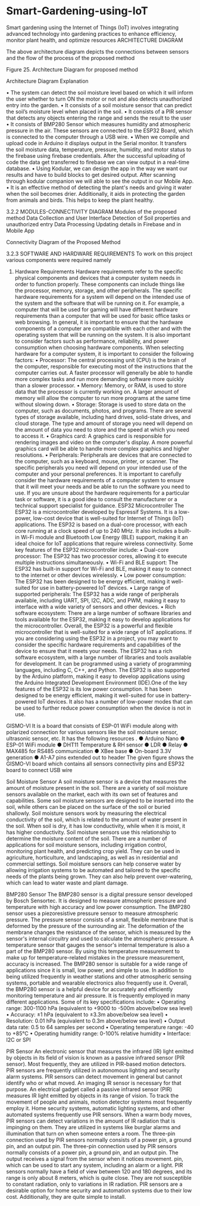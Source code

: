# Smart-Gardening-using-IoT
Smart gardening using the Internet of Things (IoT) involves integrating advanced technology into gardening practices to enhance efficiency, monitor plant health, and optimize resources
ARCHITECTURE DIAGRAM

 
                            
                              
The above architecture diagram depicts the connections between sensors and the flow of the process of the proposed method

 
Figure 25. Architecture Diagram for proposed method

Architecture Diagram Explanation

•	The system can detect the soil moisture level based on which it will inform the user whether to turn ON the motor or not and also detects unauthorized entry into the garden. 
•	It consists of a soil moisture sensor that can predict the soil’s moisture level when placed in the soil.
•	It consists of a PIR sensor that detects any objects entering the range and sends the result to the user
•	It consists of BMP280 Sensor which measures humidity and atmospheric pressure in the air. These sensors are connected to the ESP32 Board, which is connected to the computer through a USB wire.
•	When we compile and upload code in Arduino it displays output in the Serial monitor. It transfers the soil moisture data, temperature, pressure, humidity, and motor status to the firebase using firebase credentials. After the successful uploading of code the data get transferred to firebase we can view output in a real-time database. 
•	Using Kodular, we can design the app in the way we want our results and have to build blocks to get desired output. After scanning through kodular companion we will able to see the output in our Mobile App.
•	It is an effective method of detecting the plant's needs and giving it water when the soil becomes drier. Additionally, it aids in protecting the garden from animals and birds. This helps to keep the plant healthy.

3.2.2 MODULES-CONNECTIVITY DIAGRAM
Modules of the proposed method
   Data Collection and User Interface
   Detection of Soil properties and unauthorized entry
   Data Processing
   Updating details in Firebase and in Mobile App



  Connectivity Diagram of the Proposed Method
 
                                              

3.2.3 SOFTWARE AND HARDWARE REQUIREMENTS
To work on this project various components were required namely
1.	Hardware Requirements
Hardware requirements refer to the specific physical components and devices that a computer system needs in order to function properly. These components can include things like the processor, memory, storage, and other peripherals. The specific hardware requirements for a system will depend on the intended use of the system and the software that will be running on it. For example, a computer that will be used for gaming will have different hardware requirements than a computer that will be used for basic office tasks or web browsing. In general, it is important to ensure that the hardware components of a computer are compatible with each other and with the operating system that will be running on the system. It is also important to consider factors such as performance, reliability, and power consumption when choosing hardware components. When selecting hardware for a computer system, it is important to consider the following factors: 
•	Processor: The central processing unit (CPU) is the brain of the computer, responsible for executing most of the instructions that the computer carries out. A faster processor will generally be able to handle more complex tasks and run more demanding software more quickly than a slower processor.
•	Memory: Memory, or RAM, is used to store data that the processor is currently working on. A larger amount of memory will allow the computer to run more programs at the same time without slowing down.
•	Storage: Storage is used to store data on the computer, such as documents, photos, and programs. There are several types of storage available, including hard drives, solid-state drives, and cloud storage. The type and amount of storage you need will depend on the amount of data you need to store and the speed at which you need to access it.
•	Graphics card: A graphics card is responsible for rendering images and video on the computer's display. A more powerful graphics card will be able to handle more complex graphics and higher resolutions.
•	Peripherals: Peripherals are devices that are connected to the computer, such as a keyboard, mouse, printer, or scanner. The specific peripherals you need will depend on your intended use of the computer and your personal preferences.
It is important to carefully consider the hardware requirements of a computer system to ensure that it will meet your needs and be able to run the software you need to use. If you are unsure about the hardware requirements for a particular task or software, it is a good idea to consult the manufacturer or a technical support specialist for guidance.
ESP32 Microcontroller
The ESP32 is a microcontroller developed by Espressif Systems. It is a low-power, low-cost device that is well-suited for Internet of Things (IoT) applications. The ESP32 is based on a dual-core processor, with each core running at a clock speed of up to 240 MHz. It also includes a built-in Wi-Fi module and Bluetooth Low Energy (BLE) support, making it an ideal choice for IoT applications that require wireless connectivity.
Some key features of the ESP32 microcontroller include:
•	Dual-core processor: The ESP32 has two processor cores, allowing it to execute multiple instructions simultaneously.
•	Wi-Fi and BLE support: The ESP32 has built-in support for Wi-Fi and BLE, making it easy to connect to the internet or other devices wirelessly.
•	Low power consumption: The ESP32 has been designed to be energy efficient, making it well-suited for use in battery-powered IoT devices.
•	Large range of supported peripherals: The ESP32 has a wide range of peripherals available, including UART, SPI, I2C, ADC, and PWM, making it easy to interface with a wide variety of sensors and other devices.
•	Rich software ecosystem: There are a large number of software libraries and tools available for the ESP32, making it easy to develop applications for the microcontroller.
Overall, the ESP32 is a powerful and flexible microcontroller that is well-suited for a wide range of IoT applications. If you are considering using the ESP32 in a project, you may want to consider the specific hardware requirements and capabilities of the device to ensure that it meets your needs.
The ESP32 has a rich software ecosystem, with a large number of libraries and tools available for development. It can be programmed using a variety of programming languages, including C, C++, and Python. The ESP32 is also supported by the Arduino platform, making it easy to develop applications using the Arduino Integrated Development Environment (IDE).One of the key features of the ESP32 is its low power consumption. It has been designed to be energy efficient, making it well-suited for use in battery-powered IoT devices. It also has a number of low-power modes that can be used to further reduce power consumption when the device is not in use.



 
                                     
  
GISMO-VI
It is a board that consists of ESP-01 WiFi module along with polarized connection for various sensors like the soil moisture sensor, ultrasonic sensor, etc. It has the following resources . 
●   Arduino Nano 
●   ESP-01 WiFi module 
●   DHT11 Temperature & RH sensor 
●   LDR
●   Relay 
●   MAX485 for RS485 communication
●   XBee base 
●   On-board 3.3V generation 
●   A1-A7 pins extended out to header
The given figure shows the GISMO-VI board which contains all sensors connectivity pins and ESP32 board to connect USB wire 
 
                                                  

Soil Moisture Sensor
A soil moisture sensor is a device that measures the amount of moisture present in the soil. There are a variety of soil moisture sensors available on the market, each with its own set of features and capabilities. Some soil moisture sensors are designed to be inserted into the soil, while others can be placed on the surface of the soil or buried shallowly. Soil moisture sensors work by measuring the electrical conductivity of the soil, which is related to the amount of water present in the soil. When soil is dry, it has low conductivity, while when it is moist, it has higher conductivity. Soil moisture sensors use this relationship to determine the moisture content of the soil. There are a number of applications for soil moisture sensors, including irrigation control, monitoring plant health, and predicting crop yield. They can be used in agriculture, horticulture, and landscaping, as well as in residential and commercial settings. Soil moisture sensors can help conserve water by allowing irrigation systems to be automated and tailored to the specific needs of the plants being grown. They can also help prevent over-watering, which can lead to water waste and plant damage.




 
                                        

BMP280 Sensor
The BMP280 sensor is a digital pressure sensor developed by Bosch Sensortec. It is designed to measure atmospheric pressure and temperature with high accuracy and low power consumption. The BMP280 sensor uses a piezoresistive pressure sensor to measure atmospheric pressure. The pressure sensor consists of a small, flexible membrane that is deformed by the pressure of the surrounding air. The deformation of the membrane changes the resistance of the sensor, which is measured by the sensor's internal circuitry and used to calculate the atmospheric pressure. A temperature sensor that gauges the sensor's internal temperature is also a part of the BMP280 sensor. By using this temperature measurement to make up for temperature-related mistakes in the pressure measurement, accuracy is increased. The BMP280 sensor is suitable for a wide range of applications since it is small, low power, and simple to use. In addition to being utilized frequently in weather stations and other atmospheric sensing systems, portable and wearable electronics also frequently use it. Overall, the BMP280 sensor is a helpful device for accurately and efficiently monitoring temperature and air pressure. It is frequently employed in many different applications.
Some of its key specifications include:
•	Operating range: 300-1100 hPa (equivalent to +9000 to -500m above/below sea level)
•	Accuracy: ±1 hPa (equivalent to ±3.3m above/below sea level)
•	Resolution: 0.01 hPa (equivalent to 0.3m above/below sea level)
•	Output data rate: 0.5 to 64 samples per second
•	Operating temperature range: -40 to +85°C
•	Operating humidity range: 0-100% relative humidity
•	Interface: I2C or SPI

 
    
PIR Sensor
An electronic sensor that measures the infrared (IR) light emitted by objects in its field of vision is known as a passive infrared sensor (PIR sensor). Most frequently, they are utilized in PIR-based motion detectors. PIR sensors are frequently utilized in autonomous lighting and security alarm systems. PIR sensors can detect movement in general but cannot identify who or what moved. An imaging IR sensor is necessary for that purpose. An electrical gadget called a passive infrared sensor (PIR) measures IR light emitted by objects in its range of vision. To track the movement of people and animals, motion detector systems most frequently employ it. Home security systems, automatic lighting systems, and other automated systems frequently use PIR sensors.  When a warm body moves, PIR sensors can detect variations in the amount of IR radiation that is impinging on them. They are utilized in systems like burglar alarms and illumination that turn on when someone enters a room. The three-pin connection used by PIR sensors normally consists of a power pin, a ground pin, and an output pin. The three-pin connection used by PIR sensors normally consists of a power pin, a ground pin, and an output pin. The output receives a signal from the sensor when it notices movement. pin, which can be used to start any system, including an alarm or a light. PIR sensors normally have a field of view between 120 and 180 degrees, and its range is only about 8 meters, which is quite close. They are not susceptible to constant radiation, only to variations in IR radiation. PIR sensors are a desirable option for home security and automation systems due to their low cost. Additionally, they are quite simple to install.

